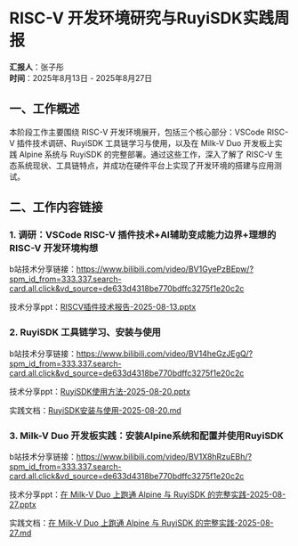 # RISC-V 开发环境研究与RuyiSDK实践周报
**汇报人**：张子彤  
**时间**：2025年8月13日 - 2025年8月27日
## 一、工作概述
本阶段工作主要围绕 RISC-V 开发环境展开，包括三个核心部分：VSCode RISC-V 插件技术调研、RuyiSDK 工具链学习与使用，以及在 Milk-V Duo 开发板上实践 Alpine 系统与 RuyiSDK 的完整部署。通过这些工作，深入了解了 RISC-V 生态系统现状、工具链特点，并成功在硬件平台上实现了开发环境的搭建与应用测试。

## 二、工作内容链接
### 1. 调研：VSCode RISC-V 插件技术+AI辅助变成能力边界+理想的 RISC-V 开发环境构想
b站技术分享链接：https://www.bilibili.com/video/BV1GyePzBEpw/?spm_id_from=333.337.search-card.all.click&vd_source=de633d4318be770bdffc3275f1e20c2c

技术分享ppt：[RISCV插件技术报告-2025-08-13.pptx](../presentations/RISCV插件技术报告-2025-08-13.pptx)

### 2. RuyiSDK 工具链学习、安装与使用
b站技术分享链接：https://www.bilibili.com/video/BV14heGzJEgQ/?spm_id_from=333.337.search-card.all.click&vd_source=de633d4318be770bdffc3275f1e20c2c

技术分享ppt：[RuyiSDK使用方法-2025-08-20.pptx](../presentations/RuyiSDK使用方法-2025-08-20.pptx)

实践文档：[RuyiSDK安装与使用-2025-08-20.md](../docs/RuyiSDK安装与使用-2025-08-20.md)

### 3. Milk-V Duo 开发板实践：安装Alpine系统和配置并使用RuyiSDK
b站技术分享链接：https://www.bilibili.com/video/BV1X8hRzuEBh/?spm_id_from=333.337.search-card.all.click&vd_source=de633d4318be770bdffc3275f1e20c2c

技术分享ppt：[在 Milk-V Duo 上跑通 Alpine 与 RuyiSDK 的完整实践-2025-08-27.pptx](<../presentations/在 Milk-V Duo 上跑通 Alpine 与 RuyiSDK 的完整实践-2025-08-27.pptx>)

实践文档：[在 Milk-V Duo 上跑通 Alpine 与 RuyiSDK 的完整实践-2025-08-27.md](<../docs/在 Milk-V Duo 上跑通 Alpine 与 RuyiSDK 的完整实践-2025-08-27.md>)